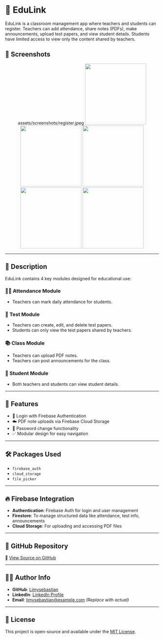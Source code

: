 # 📘 EduLink

EduLink is a classroom management app where teachers and students can register. Teachers can add attendance, share notes (PDFs), make announcements, upload test papers, and view student details. Students have limited access to view only the content shared by teachers.

## 📱 Screenshots

<p align="center">
 assets/screenshots/register.jpeg
  <img src="screenshots/screenshot2.jpeg" width="200"/>
  <img src="screenshots/screenshot3.jpeg" width="200"/>
  <img src="screenshots/screenshot4.jpeg" width="200"/>
  <img src="screenshots/screenshot5.jpeg" width="200"/>
  <img src="screenshots/screenshot6.jpeg" width="200"/>
</p>

---

## 📄 Description

EduLink contains 4 key modules designed for educational use:

### 👨‍🏫 Attendance Module
- Teachers can mark daily attendance for students.

### 📝 Test Module
- Teachers can create, edit, and delete test papers.
- Students can only view the test papers shared by teachers.

### 📚 Class Module
- Teachers can upload PDF notes.
- Teachers can post announcements for the class.

### 👥 Student Module
- Both teachers and students can view student details.

---

## 🚀 Features

- 🔐 Login with Firebase Authentication
- ☁️ PDF note uploads via Firebase Cloud Storage
- 🔄 Password change functionality
- ✅ Modular design for easy navigation

---

## 🛠️ Packages Used

- `firebase_auth`
- `cloud_storage`
- `file_picker`

---

## 🔥 Firebase Integration

- **Authentication**: Firebase Auth for login and user management  
- **Firestore**: To manage structured data like attendance, test info, announcements  
- **Cloud Storage**: For uploading and accessing PDF files  

---

## 📎 GitHub Repository

🔗 [View Source on GitHub](https://github.com/Limysebastian/DonorNet)

---

## 👨‍💻 Author Info

- **GitHub**: [Limysebastian](https://github.com/Limysebastian)
- **LinkedIn**: [LinkedIn Profile](https://www.linkedin.com/in/limy-sebastian)
- **Email**: limysebastian@example.com *(Replace with actual)*

---

## 📄 License

This project is open-source and available under the [MIT License](LICENSE).

